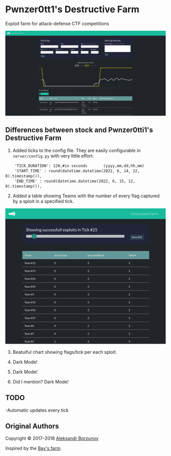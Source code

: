 Pwnzer0tt1's Destructive Farm
================

Exploit farm for attack-defense CTF competitions

<p align="center">
    <img src="https://raw.githubusercontent.com/Pwnzer0tt1/DestructiveFarm/master-ccit/docs/images/farm_server_screenshot.png" width="700">
</p>

## Differences between stock and Pwnzer0tti1's Destructive Farm

1. Added ticks to the config file. They are easily configurable in `server/config.py` with very little effort. 
```
    'TICK_DURATION': 120,#in seconds       (yyyy,mm,dd,hh,mm)
    'START_TIME' : round(datetime.datetime(2022, 6, 14, 22, 0).timestamp()),
    'END_TIME' : round(datetime.datetime(2022, 6, 15, 12, 0).timestamp()),
```

2. Added a table showing Teams with the number of every flag captured by a sploit in a specified tick.
<p align="center">
    <img src="https://raw.githubusercontent.com/Pwnzer0tt1/DestructiveFarm/master-ccit/docs/images/table_screenshot.png" width="700">
</p>

3. Beatuiful chart showing flags/tick per each sploit.

4. Dark Mode! 

5. Dark Mode!

6. Did I mention? Dark Mode!

## TODO

-Automatic updates every tick

## Original Authors

Copyright &copy; 2017&ndash;2018 [Aleksandr Borzunov](https://github.com/borzunov)

Inspired by the [Bay's farm](https://github.com/alexbers/exploit_farm).
